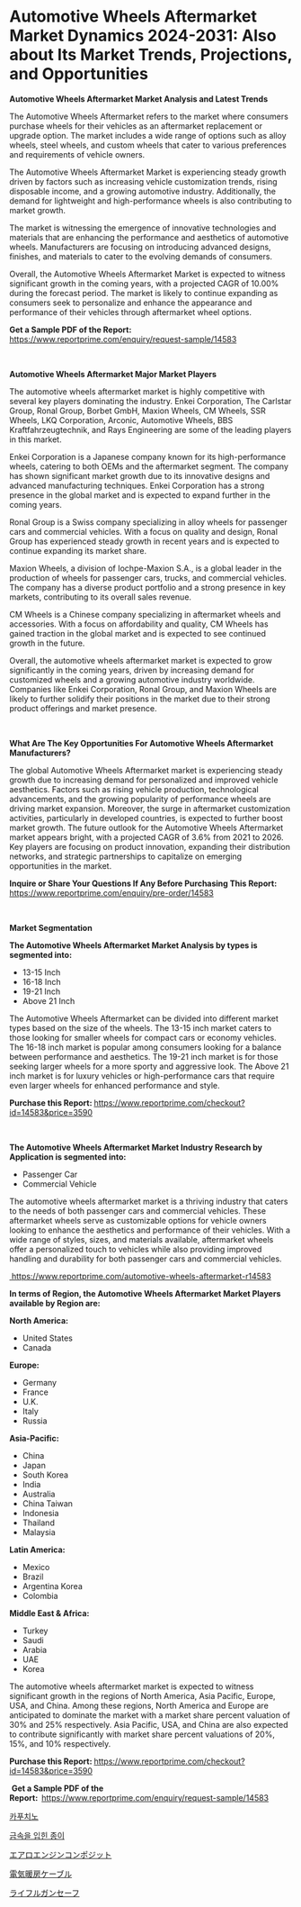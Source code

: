 <p><h1>Automotive Wheels Aftermarket Market Dynamics 2024-2031: Also about Its Market Trends, Projections, and Opportunities</h1></p><p><strong>Automotive Wheels Aftermarket Market Analysis and Latest Trends</strong></p>
<p><p>The Automotive Wheels Aftermarket refers to the market where consumers purchase wheels for their vehicles as an aftermarket replacement or upgrade option. The market includes a wide range of options such as alloy wheels, steel wheels, and custom wheels that cater to various preferences and requirements of vehicle owners.</p><p>The Automotive Wheels Aftermarket Market is experiencing steady growth driven by factors such as increasing vehicle customization trends, rising disposable income, and a growing automotive industry. Additionally, the demand for lightweight and high-performance wheels is also contributing to market growth.</p><p>The market is witnessing the emergence of innovative technologies and materials that are enhancing the performance and aesthetics of automotive wheels. Manufacturers are focusing on introducing advanced designs, finishes, and materials to cater to the evolving demands of consumers.</p><p>Overall, the Automotive Wheels Aftermarket Market is expected to witness significant growth in the coming years, with a projected CAGR of 10.00% during the forecast period. The market is likely to continue expanding as consumers seek to personalize and enhance the appearance and performance of their vehicles through aftermarket wheel options.</p></p>
<p><strong>Get a Sample PDF of the Report:&nbsp;</strong> <a href="https://www.reportprime.com/enquiry/request-sample/14583">https://www.reportprime.com/enquiry/request-sample/14583</a></p>
<p>&nbsp;</p>
<p><strong>Automotive Wheels Aftermarket Major Market Players</strong></p>
<p><p>The automotive wheels aftermarket market is highly competitive with several key players dominating the industry. Enkei Corporation, The Carlstar Group, Ronal Group, Borbet GmbH, Maxion Wheels, CM Wheels, SSR Wheels, LKQ Corporation, Arconic, Automotive Wheels, BBS Kraftfahrzeugtechnik, and Rays Engineering are some of the leading players in this market.</p><p>Enkei Corporation is a Japanese company known for its high-performance wheels, catering to both OEMs and the aftermarket segment. The company has shown significant market growth due to its innovative designs and advanced manufacturing techniques. Enkei Corporation has a strong presence in the global market and is expected to expand further in the coming years.</p><p>Ronal Group is a Swiss company specializing in alloy wheels for passenger cars and commercial vehicles. With a focus on quality and design, Ronal Group has experienced steady growth in recent years and is expected to continue expanding its market share.</p><p>Maxion Wheels, a division of Iochpe-Maxion S.A., is a global leader in the production of wheels for passenger cars, trucks, and commercial vehicles. The company has a diverse product portfolio and a strong presence in key markets, contributing to its overall sales revenue.</p><p>CM Wheels is a Chinese company specializing in aftermarket wheels and accessories. With a focus on affordability and quality, CM Wheels has gained traction in the global market and is expected to see continued growth in the future.</p><p>Overall, the automotive wheels aftermarket market is expected to grow significantly in the coming years, driven by increasing demand for customized wheels and a growing automotive industry worldwide. Companies like Enkei Corporation, Ronal Group, and Maxion Wheels are likely to further solidify their positions in the market due to their strong product offerings and market presence.</p></p>
<p>&nbsp;</p>
<p><strong>What Are The Key Opportunities For Automotive Wheels Aftermarket Manufacturers?</strong></p>
<p><p>The global Automotive Wheels Aftermarket market is experiencing steady growth due to increasing demand for personalized and improved vehicle aesthetics. Factors such as rising vehicle production, technological advancements, and the growing popularity of performance wheels are driving market expansion. Moreover, the surge in aftermarket customization activities, particularly in developed countries, is expected to further boost market growth. The future outlook for the Automotive Wheels Aftermarket market appears bright, with a projected CAGR of 3.6% from 2021 to 2026. Key players are focusing on product innovation, expanding their distribution networks, and strategic partnerships to capitalize on emerging opportunities in the market.</p></p>
<p><strong>Inquire or Share Your Questions If Any Before Purchasing This Report:</strong> <a href="https://www.reportprime.com/enquiry/pre-order/14583">https://www.reportprime.com/enquiry/pre-order/14583</a></p>
<p>&nbsp;</p>
<p><strong>Market Segmentation</strong></p>
<p><strong>The Automotive Wheels Aftermarket Market Analysis by types is segmented into:</strong></p>
<p><ul><li>13-15 Inch</li><li>16-18 Inch</li><li>19-21 Inch</li><li>Above 21 Inch</li></ul></p>
<p><p>The Automotive Wheels Aftermarket can be divided into different market types based on the size of the wheels. The 13-15 inch market caters to those looking for smaller wheels for compact cars or economy vehicles. The 16-18 inch market is popular among consumers looking for a balance between performance and aesthetics. The 19-21 inch market is for those seeking larger wheels for a more sporty and aggressive look. The Above 21 inch market is for luxury vehicles or high-performance cars that require even larger wheels for enhanced performance and style.</p></p>
<p><strong>Purchase this Report:&nbsp;</strong><a href="https://www.reportprime.com/checkout?id=14583&price=3590">https://www.reportprime.com/checkout?id=14583&price=3590</a></p>
<p>&nbsp;</p>
<p><strong>The Automotive Wheels Aftermarket Market Industry Research by Application is segmented into:</strong></p>
<p><ul><li>Passenger Car</li><li>Commercial Vehicle</li></ul></p>
<p><p>The automotive wheels aftermarket market is a thriving industry that caters to the needs of both passenger cars and commercial vehicles. These aftermarket wheels serve as customizable options for vehicle owners looking to enhance the aesthetics and performance of their vehicles. With a wide range of styles, sizes, and materials available, aftermarket wheels offer a personalized touch to vehicles while also providing improved handling and durability for both passenger cars and commercial vehicles.</p></p>
<p><a href="https://www.reportprime.com/automotive-wheels-aftermarket-r14583">&nbsp;https://www.reportprime.com/automotive-wheels-aftermarket-r14583</a></p>
<p><strong>In terms of Region, the Automotive Wheels Aftermarket Market Players available by Region are:</strong></p>
<p>
    <p> <strong> North America: </strong>
        <ul>
            <li>United States</li>
            <li>Canada</li>
        </ul>
        </p> 
    <p> <strong> Europe: </strong>
        <ul>
            <li>Germany</li>
            <li>France</li>
            <li>U.K.</li>
            <li>Italy</li>
            <li>Russia</li>
        </ul>
        </p> 
    <p> <strong> Asia-Pacific: </strong>
        <ul>
            <li>China</li>
            <li>Japan</li>
            <li>South Korea</li>
            <li>India</li>
            <li>Australia</li>
            <li>China Taiwan</li>
            <li>Indonesia</li>
            <li>Thailand</li>
            <li>Malaysia</li>
        </ul>
        </p> 
    <p> <strong> Latin America: </strong>
        <ul>
            <li>Mexico</li>
            <li>Brazil</li>
            <li>Argentina Korea</li>
            <li>Colombia</li>
        </ul>
        </p> 
    <p> <strong> Middle East & Africa: </strong>
        <ul>
            <li>Turkey</li>
            <li>Saudi</li>
            <li>Arabia</li>
            <li>UAE</li>
            <li>Korea</li>
        </ul>
    </p>
    </p>
<p><p>The automotive wheels aftermarket market is expected to witness significant growth in the regions of North America, Asia Pacific, Europe, USA, and China. Among these regions, North America and Europe are anticipated to dominate the market with a market share percent valuation of 30% and 25% respectively. Asia Pacific, USA, and China are also expected to contribute significantly with market share percent valuations of 20%, 15%, and 10% respectively.</p></p>
<p><strong>Purchase this Report: </strong><a href="https://www.reportprime.com/checkout?id=14583&price=3590">https://www.reportprime.com/checkout?id=14583&price=3590</a></p>
<p>&nbsp;<strong>Get a Sample PDF of the Report:&nbsp;&nbsp;</strong><a href="https://www.reportprime.com/enquiry/request-sample/14583">https://www.reportprime.com/enquiry/request-sample/14583</a></p>
<p><strong></strong></p>
<p><p><a href="https://medium.com/@bricebeahan2023/%EC%B9%B4%ED%91%B8%EC%B9%98%EB%85%B8-%EC%8B%9C%EC%9E%A5-%EB%B6%84%EC%84%9D-%EB%B0%8F-2024%EB%85%84%EB%B6%80%ED%84%B0-2031%EB%85%84%EA%B9%8C%EC%A7%80%EC%9D%98-%ED%81%AC%EA%B8%B0-%EC%98%88%EC%B8%A1-82208d1821ca">카푸치노</a></p><p><a href="https://github.com/BrettWeberrt8767765/Market-Research-Report-List-1/blob/main/599832623185.md">금속을 입힌 종이</a></p><p><a href="https://medium.com/@diegomoen2016/%E3%82%A8%E3%82%A2%E3%83%AD%E3%82%A8%E3%83%B3%E3%82%B8%E3%83%B3%E8%A4%87%E5%90%88%E6%9D%90%E5%B8%82%E5%A0%B4-2031%E5%B9%B4%E3%81%BE%E3%81%A7%E3%81%AE%E6%88%90%E5%8A%9F%E3%81%99%E3%82%8B%E3%83%93%E3%82%B8%E3%83%8D%E3%82%B9%E6%88%A6%E7%95%A5%E3%81%AE%E9%8D%B5-6a1ca325fa1a">エアロエンジンコンポジット</a></p><p><a href="https://medium.com/@wilmerwalsh1/%E9%9B%BB%E6%B0%97%E5%8A%A0%E7%86%B1%E3%82%B1%E3%83%BC%E3%83%96%E3%83%AB%E5%B8%82%E5%A0%B4%E3%81%AE%E8%A6%8F%E6%A8%A1-%E5%B8%82%E5%A0%B4%E5%8B%95%E5%90%91%E3%81%A8%E5%B8%82%E5%A0%B4%E4%BA%88%E6%B8%AC-2024%E5%B9%B4%E3%81%8B%E3%82%892031%E5%B9%B4-802e069875e9">電気暖房ケーブル</a></p><p><a href="https://github.com/hilmi-2a/Market-Research-Report-List-1/blob/main/225652125463.md">ライフルガンセーフ</a></p></p>